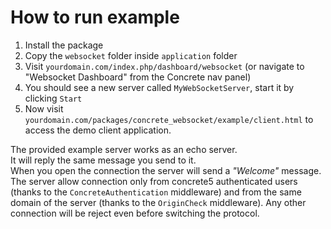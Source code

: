 # How to run example

1. Install the package
2. Copy the `websocket` folder inside `application` folder
3. Visit `yourdomain.com/index.php/dashboard/websocket` (or navigate to "Websocket Dashboard" from the Concrete nav panel)
4. You should see a new server called `MyWebSocketServer`, start it by clicking `Start`
5. Now visit `yourdomain.com/packages/concrete_websocket/example/client.html` to access the demo client application.

The provided example server works as an echo server.  
It will reply the same message you send to it.  
When you open the connection the server will send a _"Welcome"_ message.  
The server allow connection only from concrete5 authenticated users (thanks to the `ConcreteAuthentication` middleware) and from the same domain of the server (thanks to the `OriginCheck` middleware). Any other connection will be reject even before switching the protocol.